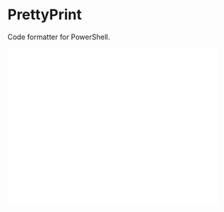 PrettyPrint
===========

Code formatter for PowerShell.

<iframe width="420" height="315" src="//www.youtube.com/embed/GIjaecDzsXY" frameborder="0" allowfullscreen></iframe>
